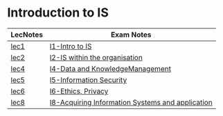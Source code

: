 # Introduction to IS

|LecNotes| Exam Notes|
|--|--|
|[lec1](lec1.md)|[l1-Intro to IS](./revision/rev1.md)|
|[lec2](lec3.md)|[l2-IS within the organisation](./revision/rev2.md)|
|[lec4](lec5.md)|[l4-Data and KnowledgeManagement](./revision/rev4.md)|
|[lec5](lec6.md)|[l5-Information Security](./revision/rev5.md)|
|[lec6](lec6.md)|[l6-Ethics, Privacy](./revision/rev6.md)|
|[lec8](Lev11.md)|[l8-Acquiring Information Systems and application](./revision/rev8.md)|
